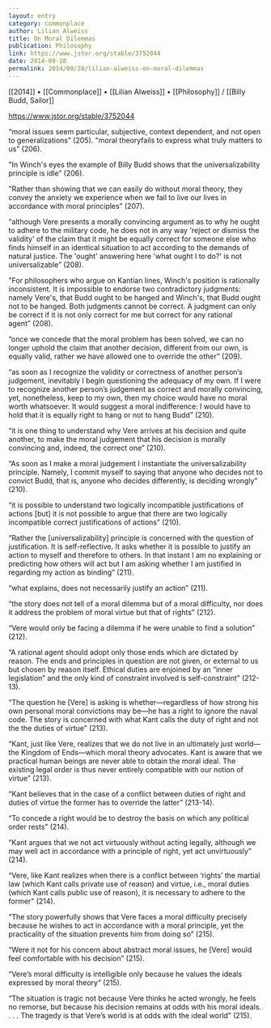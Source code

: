 ```yaml
---
layout: entry
category: commonplace
author: Lilian Alweiss
title: On Moral Dilemmas
publication: Philosophy
link: https://www.jstor.org/stable/3752044
date: 2014-09-28
permalink: 2014/09/28/lilian-alweiss-on-moral-dilemmas
---
```


[[2014]] • [[Commonplace]] • [[Lilian Alweiss]] • [[Philosophy]] / [[Billy Budd, Sailor]]

https://www.jstor.org/stable/3752044

“moral issues seem particular, subjective, context dependent, and not open to generalizations” (205). 
"moral theoryfails to express what truly matters to us” (206).

"In Winch's eyes the example of Billy Budd shows that the universalizability principle is idle” (206).

"Rather than showing that we can easily do without moral theory, they convey the anxiety we experience when we fail to live our lives in accordance with moral principles” (207).

“although Vere presents a morally convincing argument as to why he ought to adhere to the military code, he does not in any way 'reject or dismiss the validity' of the claim that it might be equally correct for someone else who finds himself in an identical situation to act according to the demands of natural justice. The 'ought' answering here 'what ought I to do?' is not universalizable” (208).

"For philosophers who argue on Kantian lines, Winch's position is rationally inconsistent. It is impossible to endorse two contradictory judgments: namely Vere's, that Budd ought to be hanged and Winch's, that Budd ought not to be hanged. Both judgments cannot be correct. A judgment can only be correct if it is not only correct for me but correct for any rational agent” (208).

“once we concede that the moral problem has been solved, we can no longer uphold the claim that another decision, different from our own, is equally valid, rather we have allowed one to override the other” (209).

“as soon as I recognize the validity or correctness of another person’s judgement, inevitably I begin questioning the adequacy of my own. If I were to recognize another person’s judgement as correct and morally convincing, yet, nonetheless, keep to my own, then my choice would have no moral worth whatsoever. It would suggest a moral indifference: I would have to hold that it is equally right to hang or not to hang Budd” (210).

“it is one thing to understand why Vere arrives at his decision and quite another, to make the moral judgement that his decision is morally convincing and, indeed, the correct one” (210).

“As soon as I make a moral judgement I instantiate the universalizability principle. Namely, I commit myself to saying that anyone who decides not to convict Budd, that is, anyone who decides differently, is deciding wrongly” (210).

“it is possible to understand two logically incompatible justifications of actions [but] it is not possible to argue that there are two logically incompatible correct justifications of actions” (210).

“Rather the [universalizability] principle is concerned with the question of justification. It is self-reflective. It asks whether it is possible to justify an action to myself and therefore to others. In that instant I am no explaining or predicting how others will act but I am asking whether I am justified in regarding my action as binding” (211).

“what explains, does not necessarily justify an action” (211).

“the story does not tell of a moral dilemma but of a moral difficulty, nor does it address the problem of moral virtue but that of rights” (212).

“Vere would only be facing a dilemma if he were unable to find a solution” (212).

“A rational agent should adopt only those ends which are dictated by reason. The ends and principles in question are not given, or external to us but chosen by reason itself. Ethical duties are enjoined by an “inner legislation” and the only kind of constraint involved is self-constraint” (212-13).

“The question he [Vere] is asking is whether—regardless of how strong his own personal moral convictions may be—he has a right to ignore the naval code. The story is concerned with what Kant calls the duty of right and not the the duties of virtue” (213).

“Kant, just like Vere, realizes that we do not live in an ultimately just world—the Kingdom of Ends—which moral theory advocates. Kant is aware that we practical human beings are never able to obtain the moral ideal. The existing legal order is thus never entirely compatible with our notion of virtue” (213).

“Kant believes that in the case of a conflict between duties of right and duties of virtue the former has to override the latter” (213-14).

“To concede a right would be to destroy the basis on which any political order rests” (214).

“Kant argues that we not act virtuously without acting legally, although we may well act in accordance with a principle of right, yet act unvirtuously” (214).

“Vere, like Kant realizes when there is a conflict between ‘rights’ the martial law (which Kant calls private use of reason) and virtue, i.e., moral duties (which Kant calls public use of reason), it is necessary to adhere to the former” (214).

“The story powerfully shows that Vere faces a moral difficulty precisely because he wishes to act in accordance with a moral principle, yet the practicality of the situation prevents him from doing so” (215).

“Were it not for his concern about abstract moral issues, he [Vere] would feel comfortable with his decision” (215).

“Vere’s moral difficulty is intelligible only because he values the ideals expressed by moral theory” (215).

“The situation is tragic not because Vere thinks he acted wrongly, he feels no remorse, but because his decision remains at odds with his moral ideals. . . . The tragedy is that Vere’s world is at odds with the ideal world” (215).

